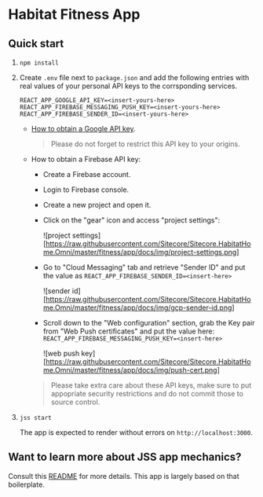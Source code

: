 # Habitat Fitness App

## Quick start

1. `npm install`
1. Create `.env` file next to `package.json` and add the following entries with real values of your personal API keys to the corrsponding services.

    ```
    REACT_APP_GOOGLE_API_KEY=<insert-yours-here>
    REACT_APP_FIREBASE_MESSAGING_PUSH_KEY=<insert-yours-here>
    REACT_APP_FIREBASE_SENDER_ID=<insert-yours-here>
    ```

    - [How to obtain a Google API key](https://developers.google.com/maps/documentation/javascript/get-api-key).
      > Please do not forget to restrict this API key to your origins.

    - How to obtain a Firebase API key:
      - Create a Firebase account.
      - Login to Firebase console.
      - Create a new project and open it.
      - Click on the "gear" icon and access "project settings":

        ![project settings][https://raw.githubusercontent.com/Sitecore/Sitecore.HabitatHome.Omni/master/fitness/app/docs/img/project-settings.png]

      - Go to "Cloud Messaging" tab and retrieve "Sender ID" and put the value as 
      `REACT_APP_FIREBASE_SENDER_ID=<insert-here>`
        
        ![sender id][https://raw.githubusercontent.com/Sitecore/Sitecore.HabitatHome.Omni/master/fitness/app/docs/img/gcp-sender-id.png]

      - Scroll down to the "Web configuration" section, grab the Key pair from "Web Push certificates" and put the value here: 
      `REACT_APP_FIREBASE_MESSAGING_PUSH_KEY=<insert-here>`

          ![web push key][https://raw.githubusercontent.com/Sitecore/Sitecore.HabitatHome.Omni/master/fitness/app/docs/img/push-cert.png]

      > Please take extra care about these API keys, make sure to put appopriate security restrictions and do not commit those to source control.

1. `jss start`
  
    The app is expected to render without errors on `http://localhost:3000`.

## Want to learn more about JSS app mechanics?

Consult this [README](https://github.com/Sitecore/jss/blob/master/samples/react/README.md) for more details. This app is largely based on that boilerplate.
